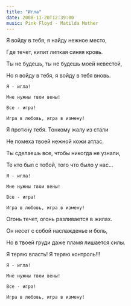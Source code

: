 ```yaml
---
title: "Игла"
date: 2008-11-20T12:39:00
music: Pink Floyd - Matilda Mother
---
```


Я войду в тебя, я найду нежное место,

Где течет, кипит липкая синяя кровь.

Ты не будешь, ты не будешь моей невестой,

Но я войду в тебя, я войду в тебя вновь.



	Я - игла!

	Мне нужны твои вены!

	Все - игра!

	Игра в любовь, игра в измену!



Я проткну тебя. Тонкому жалу из стали

Не помеха твоей нежной кожи атлас.

Ты сделаешь все, чтобы никогда не узнали,

Те кто был с тобой, того что было у нас...



	Я - игла!

	Мне нужны твои вены!

	Все - игра!

	Игра в любовь, игра в измену!



Огонь течет, огонь разливается в жилах.

Он несет с собой наслажденье и боль,

Но в твоей груди даже пламя лишается силы.

Я теряю власть! Я теряю контроль!!!

	

	Я - игла!

	Мне нужны твои вены!

	Все - игра!

	Игра в любовь, игра в измену!
